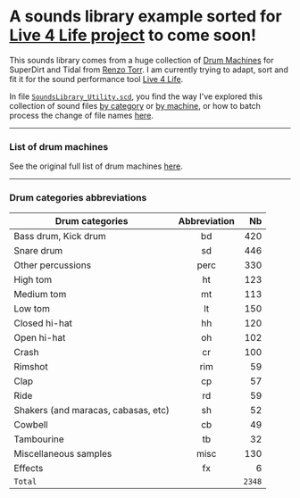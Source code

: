 # A sounds library example sorted for [Live 4 Life project](https://github.com/Xon77/Live4Life) to come soon!

This sounds library comes from a huge collection of [Drum Machines](https://github.com/ritchse/tidal-drum-machines/tree/main/machines) for SuperDirt and Tidal from [Renzo Torr](https://github.com/ritchse). I am currently trying to adapt, sort and fit it for the sound performance tool [Live 4 Life](https://github.com/Xon77/Live4Life).

In file [`SoundsLibrary_Utility.scd`](/SoundsLibrary_Utility.scd), you find the way I've explored this collection of sound files [by category](/SoundsLibrary_Utility.scd#L107-L116) or [by machine](/SoundsLibrary_Utility.scd#L158-L163), or how to batch process the change of file names [here](/SoundsLibrary_Utility.scd#L43-L100).



---

### List of drum machines

See the original full list of drum machines [here](/DrumMachines).

---


### Drum categories abbreviations

| Drum categories                     | Abbreviation |  Nb  |
|-------------------------------------|:------------:|-----:|
| Bass drum, Kick drum                | bd           |  420 |
| Snare drum                          | sd           |  446 |
| Other percussions                   | perc         |  330 |
| High tom                            | ht           |  123 |
| Medium tom                          | mt           |  113 |
| Low tom                             | lt           |  150 |
| Closed hi-hat                       | hh           |  120 |
| Open hi-hat                         | oh           |  102 |
| Crash                               | cr           |  100 |
| Rimshot                             | rim          |   59 |
| Clap                                | cp           |   57 |
| Ride                                | rd           |   59 |
| Shakers (and maracas, cabasas, etc) | sh           |   52 |
| Cowbell                             | cb           |   49 |
| Tambourine                          | tb           |   32 |
| Miscellaneous samples               | misc         |  130 |
| Effects                             | fx           |    6 |
| `Total`                             |              | `2348` |
